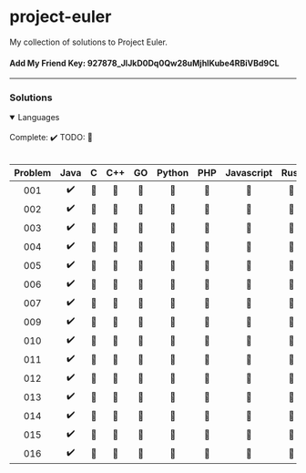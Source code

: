# project-euler

My collection of solutions to Project Euler.

#### Add My Friend Key: 927878_JlJkD0Dq0Qw28uMjhIKube4RBiVBd9CL

---

### Solutions
<details open>
 <br>
  Complete: ✔️ TODO: 🔴
 <br><br>
<summary>Languages</summary>
  <table>
    <thead>
      <tr>
          <th aligin="center">Problem</th>
          <th aligin="center">Java</th>
          <th aligin="center">C</th>
          <th aligin="center">C++</th>
          <th aligin="center">GO</th>
          <th aligin="center">Python</th>
          <th aligin="center">PHP</th>
          <th aligin="center">Javascript</th>
          <th aligin="center">Rust</th>
          <th aligin="center">Ruby</th>
      </tr>
    </thead>
    <tbody>
      <tr>
        <td align="center">001</td>
        <td align="center">✔️</td>
        <td align="center">🔴</td>
        <td align="center">🔴</td>
        <td align="center">🔴</td>
        <td align="center">🔴</td>
        <td align="center">🔴</td>
        <td align="center">🔴</td>
        <td align="center">🔴</td>
        <td align="center">🔴</td>
      </tr>
        <tr>
        <td align="center">002</td>
        <td align="center">✔️</td>
        <td align="center">🔴</td>
        <td align="center">🔴</td>
        <td align="center">🔴</td>
        <td align="center">🔴</td>
        <td align="center">🔴</td>
        <td align="center">🔴</td>
        <td align="center">🔴</td>
          <td align="center">🔴</td>
      </tr
        <tr>
        <td align="center">003</td>
        <td align="center">✔️</td>
        <td align="center">🔴</td>
        <td align="center">🔴</td>
        <td align="center">🔴</td>
        <td align="center">🔴</td>
        <td align="center">🔴</td>
        <td align="center">🔴</td>
        <td align="center">🔴</td>
          <td align="center">🔴</td>
      </tr>
        <tr>
        <td align="center">004</td>
        <td align="center">✔️</td>
        <td align="center">🔴</td>
        <td align="center">🔴</td>
        <td align="center">🔴</td>
        <td align="center">🔴</td>
        <td align="center">🔴</td>
        <td align="center">🔴</td>
        <td align="center">🔴</td>
          <td align="center">🔴</td>
      </tr>
        <tr>
        <td align="center">005</td>
        <td align="center">✔️</td>
        <td align="center">🔴</td>
        <td align="center">🔴</td>
        <td align="center">🔴</td>
        <td align="center">🔴</td>
        <td align="center">🔴</td>
        <td align="center">🔴</td>
        <td align="center">🔴</td> 
        <td align="center">🔴</td>
      </tr>
        <tr>
        <td align="center">006</td>
        <td align="center">✔️</td>
        <td align="center">🔴</td>
        <td align="center">🔴</td>
        <td align="center">🔴</td>
        <td align="center">🔴</td>
        <td align="center">🔴</td>
        <td align="center">🔴</td>
        <td align="center">🔴</td>
          <td align="center">🔴</td>
      </tr>
        <tr>
        <td align="center">007</td>
        <td align="center">✔️</td>
        <td align="center">🔴</td>
        <td align="center">🔴</td>
        <td align="center">🔴</td>
        <td align="center">🔴</td>
        <td align="center">🔴</td>
        <td align="center">🔴</td>
        <td align="center">🔴</td>
         <td align="center">🔴</td>
      </tr>
        <tr>
        <td align="center">009</td>
        <td align="center">✔️</td>
        <td align="center">🔴</td>
        <td align="center">🔴</td>
        <td align="center">🔴</td>
        <td align="center">🔴</td>
        <td align="center">🔴</td>
        <td align="center">🔴</td>
        <td align="center">🔴</td>
          <td align="center">🔴</td>
      </tr>
        <tr>
        <td align="center">010</td>
        <td align="center">✔️</td>
        <td align="center">🔴</td>
        <td align="center">🔴</td>
        <td align="center">🔴</td>
        <td align="center">🔴</td>
        <td align="center">🔴</td>
        <td align="center">🔴</td>
        <td align="center">🔴</td>
          <td align="center">🔴</td>
      </tr>
        <tr>
        <td align="center">011</td>
        <td align="center">✔️</td>
        <td align="center">🔴</td>
        <td align="center">🔴</td>
        <td align="center">🔴</td>
        <td align="center">🔴</td>
        <td align="center">🔴</td>
        <td align="center">🔴</td>
        <td align="center">🔴</td>
          <td align="center">🔴</td>
      </tr>
        <tr>
        <td align="center">012</td>
        <td align="center">✔️</td>
        <td align="center">🔴</td>
        <td align="center">🔴</td>
        <td align="center">🔴</td>
        <td align="center">🔴</td>
        <td align="center">🔴</td>
        <td align="center">🔴</td>
        <td align="center">🔴</td>
          <td align="center">🔴</td>
      </tr>
        <tr>
        <td align="center">013</td>
        <td align="center">✔️</td>
        <td align="center">🔴</td>
        <td align="center">🔴</td>
        <td align="center">🔴</td>
        <td align="center">🔴</td>
        <td align="center">🔴</td>
        <td align="center">🔴</td>
        <td align="center">🔴</td>
      </tr>
        <tr>
        <td align="center">014</td>
        <td align="center">✔️</td>
        <td align="center">🔴</td>
        <td align="center">🔴</td>
        <td align="center">🔴</td>
        <td align="center">🔴</td>
        <td align="center">🔴</td>
        <td align="center">🔴</td>
        <td align="center">🔴</td>
          <td align="center">🔴</td>
      </tr>
        <tr>
        <td align="center">015</td>
        <td align="center">✔️</td>
        <td align="center">🔴</td>
        <td align="center">🔴</td>
        <td align="center">🔴</td>
        <td align="center">🔴</td>
        <td align="center">🔴</td>
        <td align="center">🔴</td>
        <td align="center">🔴</td>
          <td align="center">🔴</td>
      </tr>
        <tr>
        <td align="center">016</td>
        <td align="center">✔️</td>
        <td align="center">🔴</td>
        <td align="center">🔴</td>
        <td align="center">🔴</td>
        <td align="center">🔴</td>
        <td align="center">🔴</td>
        <td align="center">🔴</td>
        <td align="center">🔴</td>
          <td align="center">🔴</td>
      </tr>
    </tbody>
  </table>

